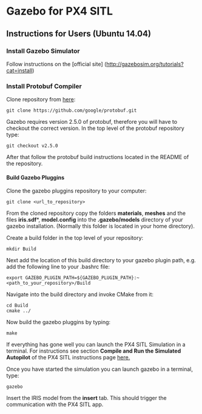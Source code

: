 # Gazebo for PX4 SITL
## Instructions for Users (Ubuntu 14.04)
### Install Gazebo Simulator
Follow instructions on the [official site] (http://gazebosim.org/tutorials?cat=install)

### Install Protobuf Compiler
 Clone repository from [here](https://github.com/google/protobuf):
 ```
 git clone https://github.com/google/protobuf.git
 ```
Gazebo requires version 2.5.0 of protobuf, therefore you will have to checkout the correct version.
In the top level of the protobuf repository type:
```
git checkout v2.5.0
```
After that follow the protobuf build instructions located in the README of the repository.

#### Build Gazebo Pluggins
Clone the gazebo pluggins repository to your computer:
```
git clone <url_to_repository>
```

From the cloned repository copy the folders **materials**, **meshes** and the files **iris.sdf***, **model.config** into the **.gazebo/models** directory of your gazebo installation. (Normally this folder is located in your home directory).

Create a build folder in the top level of your repository:
```
mkdir Build
```
Next add the location of this build directory to your gazebo plugin path, e.g. add the following line to your .bashrc file:
```
export GAZEBO_PLUGIN_PATH=${GAZEBO_PLUGIN_PATH}:~<path_to_your_repository>/Build
```

Navigate into the build directory and invoke CMake from it:
```
cd Build
cmake ../
```

Now build the gazebo pluggins by typing:
```
make
```

If everything has gone well you can launch the PX4 SITL Simulation in a terminal. For instructions see section **Compile and Run the Simulated Autopilot** of the PX4 SITL instructions page [here.](https://pixhawk.org/dev/simulation/native_sitl)

Once you have started the simulation you can launch gazebo in a terminal, type:
```
gazebo
```

Insert the IRIS model from the **insert** tab. This should trigger the communication with the PX4 SITL app.
